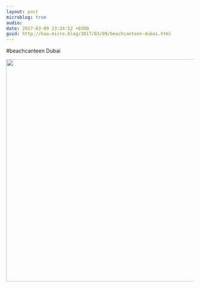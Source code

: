```yaml
---
layout: post
microblog: true
audio: 
date: 2017-03-09 23:24:52 +0300
guid: http://kaa.micro.blog/2017/03/09/beachcanteen-dubai.html
---
```

#beachcanteen Dubai

<img src="https://micro.kaa.bz/uploads/2018/7e58fb33e4.jpg" width="600" height="597" />
